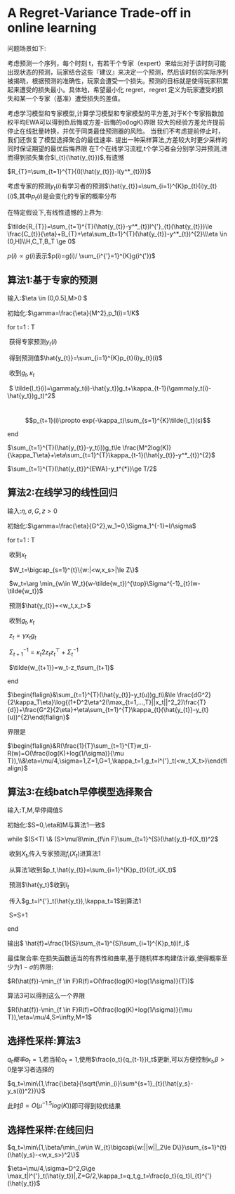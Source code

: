 # A Regret-Variance Trade-off in online learning



问题场景如下:

考虑预测一个序列，每个时刻 t，有若干个专家（expert）来给出对于该时刻可能出现状态的预测，玩家结合这些『建议』来决定一个预测，然后该时刻的实际序列被揭晓，根据预测的准确性，玩家会遭受一个损失。预测的目标就是使得玩家积累起来遭受的损失最小。具体地，希望最小化 regret，regret 定义为玩家遭受的损失和某一个专家（基准）遭受损失的差值。



考虑学习模型和专家模型,计算学习模型和专家模型的平方差,对于K个专家指数加权平均EWA可以得到负后悔或方差-后悔的o(logK)界限
较大的经验方差允许提前停止在线批量转换，并优于同类最佳预测器的风险。 当我们不考虑提前停止时，我们还恢复了模型选择聚合的最佳速率.
提出一种采样算法,方差较大时更少采样的同时保证期望的最优后悔界限
在T个在线学习流程,t个学习者会分别学习并预测,进而得到损失集合$l_{t}(\hat{y_{t}})$,有遗憾

$R_{T}=\sum_{t=1}^{T}{(l(\hat{y_{t}})-l(y^*_{t}))}$

考虑专家的预测$y_{t}(i)$有学习者的预测$\hat{y_{t}}=\sum_{i=1}^{K}p_{t}(i)y_{t}(i)$,其中$p_{t}(i)$是会变化的专家的概率分布

在特定假设下,有线性遗憾的上界为:

$\tilde{R_{T}}=\sum_{t=1}^{T}(\hat{y_{t}}-y^*_{t})l^{'}_{t}(\hat{y_{t}})\le \frac{C_{t}}{\eta}+B_{T}+\eta\sum_{t=1}^{T}(\hat{y_{t}}-y^*_{t})^{2}\\\eta \in (0,H]\\H,C_T,B_T \ge 0$



$p(i)\propto g(i)$表示$p(i)=g(i)/ \sum_{i^{'}=1}^{K}g(i^{'})$

## 算法1:基于专家的预测

输入:$\eta \in (0,0.5],M>0 $

初始化:$\gamma=\frac{\eta}{M^2},p_1(i)=1/K$

for t=1 : T

​	获得专家预测$y_{t}(i)$

​	得到预测值$\hat{y_{t}}=\sum_{i=1}^{K}p_{t}(i)y_{t}(i)$

​	收到$g_t,\kappa_t$

​	$	\tilde{l_t}(i)=\gamma(y_t(i)-\hat{y_t})g_t+\kappa_{t-1}(\gamma(y_t(i)-\hat{y_t})g_t)^2$

​	$$p_{t+1}(i)\propto exp(-\kappa_t)\sum_{s=1}^{K}\tilde{l_t}(s)$$

end

$\sum_{t=1}^{T}(\hat{y_{t}}-y_t(i))g_t\le \frac{M^2log(K)}{\kappa_T\eta}+\eta\sum_{t=1}^{T}\kappa_{t-1}(\hat{y_{t}}-y^*_{t})^{2}$

$\sum_{t=1}^{T}(\hat{y_{t}}^{EWA}-y_t^{*})\ge T/2$

## 算法2:在线学习的线性回归

输入:$\eta,\sigma,G,z>0$

初始化:$\gamma=\frac{\eta}{G^2},w_1=0,\Sigma_1^{-1}=I/\sigma$

for t=1 : T

​	收到$x_t$

​	$W_t=\bigcap_{s=1}^{t}\{w:|<w,x_s>|\le Z\}$

​	$w_t=\arg \min_{w\in W_t}(w-\tilde{w_t})^{\top}\Sigma^{-1}_{t}(w-\tilde{w_t})$

​	预测$\hat{y_{t}}=<w_t,x_t>$

​	收到$g_t,\kappa_t$

​	$z_t=\gamma x_tg_t$

​	$\Sigma_{t+1}^{-1}=\kappa_t2z_tz_t^{\top}+\Sigma_t^{-1}$

​	$\tilde{w_{t+1}}=w_t-z_t\sum_{t+1}$

end

$\begin{flalign}&\sum_{t=1}^{T}(\hat{y_{t}}-y_t(u))g_t\\&\le \frac{dG^2}{2\kappa_T\eta}\log{(1+D^2\eta^2(\max_{t=1,...,T}||x_t||^2_2)\frac{T}{d}}+\frac{G^2}{2\eta}+\eta\sum_{t=1}^{T}\kappa_{t}(\hat{y_{t}}-y_{t}(u))^{2}\end{flalign}$

界限是

$\begin{flalign}&R(\frac{1}{T}\sum_{t=1}^{T}w_t)-R(w)=O(\frac{log(K)+log(1/\sigma)}{\mu T}),\\&\eta=\mu/4,\sigma=1,Z=1,G=1,\kappa_t=1,g_t=l^{'}_t(<w_t,X_t>)\end{flalign}$

## 算法3:在线batch早停模型选择聚合

输入:T,M,早停阈值S

初始化:$S=0,\eta和M与算法1一致$

while $(S<T) \& (S>\mu/8\min_{f\in F}\sum_{t=1}^{S}(\hat{y_t}-f(X_t))^2$

​	收到$X_t$,传入专家预测$f_i(X_t)$进算法1

​	从算法1收到$p_t,\hat{y_{t}}=\sum_{i=1}^{K}p_{t}(i)f_i(X_t)$

​	预测$\hat{y_t}$收到$l_t$

​	传入$g_t=l^{'}_t(\hat{y_t}),\kappa_t=1$到算法1

​	S=S+1

end

输出$ \hat{f}=\frac{1}{S}\sum_{t=1}^{S}\sum_{i=1}^{K}p_t(i)f_i$

最佳聚合率:在损失函数适当的有界性和曲率,基于随机样本构建估计器,使得概率至少为$1-\sigma$的界限:

$R(\hat{f})-\min_{f \in F}R(f)=O(\frac{log(K)+log(1/\sigma)}{T})$

算法3可以得到这么一个界限



$R(\hat{f})-\min_{f \in F}R(f)=O(\frac{log(K)+log(1/\sigma)}{\mu T}),\eta=\mu/4,S=\infty,M=1$

## 选择性采样:算法3

$q_t概率o_t=1$,若当轮$o_t=1$,使用$\frac{o_t}{q_{t-1}}l_t$更新,可以方便控制$\kappa_t$,$\beta>0$是学习者选择的

$q_t=\min\{1,\frac{\beta}{\sqrt{\min_{i}\sum^{s=1}_{t}(\hat{y_s}-y_s(i))^2}}\}$

此时$\beta=O(\mu^{-1.5}log(K))$即可得到较优结果

## 选择性采样:在线回归

$q_t=\min\{1,\beta/\min_{w\in W_{t}\bigcap\{w:||w||_2\le D\}}\sum_{s=1}^{t}(\hat{y_s}-<w,x_s>)^2\}$

$\eta=\mu/4,\sigma=D^2,G\ge \max_t|l^{'}_t(\hat{y_t})|,Z=G/2,\kappa_t=q_t,g_t=\frac{o_t}{q_t}l_{t}^{'}(\hat{y_t})$

